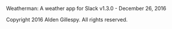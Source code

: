 Weatherman: A weather app for Slack
v1.3.0 - December 26, 2016

Copyright 2016 Alden Gillespy. All rights reserved.
